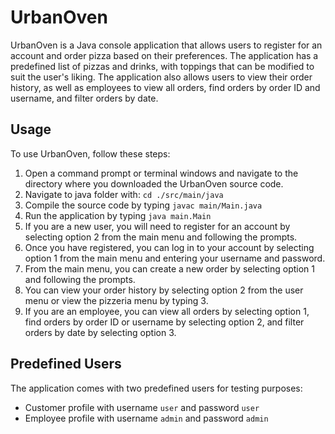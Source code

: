 # UrbanOven
UrbanOven is a Java console application that allows users to register for an account and order pizza based on their preferences. The application has a predefined list of pizzas and drinks, with toppings that can be modified to suit the user's liking. The application also allows users to view their order history, as well as employees to view all orders, find orders by order ID and username, and filter orders by date.

## Usage
To use UrbanOven, follow these steps:  
1. Open a command prompt or terminal windows and navigate to the directory where you downloaded the UrbanOven source code.
2. Navigate to java folder with: `cd ./src/main/java`
3. Compile the source code by typing `javac main/Main.java`
4. Run the application by typing `java main.Main`
5. If you are a new user, you will need to register for an account by selecting option 2 from the main menu and following the prompts.
6. Once you have registered, you can log in to your account by selecting option 1 from the main menu and entering your username and password.
7. From the main menu, you can create a new order by selecting option 1 and following the prompts.
8. You can view your order history by selecting option 2 from the user menu or view the pizzeria menu by typing 3.
9. If you are an employee, you can view all orders by selecting option 1, find orders by order ID or username by selecting option 2, and filter orders by date by selecting option 3.

## Predefined Users
The application comes with two predefined users for testing purposes:
* Customer profile with username `user` and password `user`
* Employee profile with username `admin` and password `admin`
